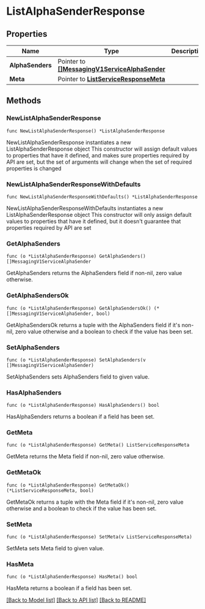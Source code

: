 # ListAlphaSenderResponse

## Properties

Name | Type | Description
------------ | ------------- | -------------
**AlphaSenders** | Pointer to [**[]MessagingV1ServiceAlphaSender**](MessagingV1ServiceAlphaSender.md) |  | [optional] 
**Meta** | Pointer to [**ListServiceResponseMeta**](ListServiceResponse_meta.md) |  | [optional] 

## Methods

### NewListAlphaSenderResponse

`func NewListAlphaSenderResponse() *ListAlphaSenderResponse`

NewListAlphaSenderResponse instantiates a new ListAlphaSenderResponse object
This constructor will assign default values to properties that have it defined,
and makes sure properties required by API are set, but the set of arguments
will change when the set of required properties is changed

### NewListAlphaSenderResponseWithDefaults

`func NewListAlphaSenderResponseWithDefaults() *ListAlphaSenderResponse`

NewListAlphaSenderResponseWithDefaults instantiates a new ListAlphaSenderResponse object
This constructor will only assign default values to properties that have it defined,
but it doesn't guarantee that properties required by API are set

### GetAlphaSenders

`func (o *ListAlphaSenderResponse) GetAlphaSenders() []MessagingV1ServiceAlphaSender`

GetAlphaSenders returns the AlphaSenders field if non-nil, zero value otherwise.

### GetAlphaSendersOk

`func (o *ListAlphaSenderResponse) GetAlphaSendersOk() (*[]MessagingV1ServiceAlphaSender, bool)`

GetAlphaSendersOk returns a tuple with the AlphaSenders field if it's non-nil, zero value otherwise
and a boolean to check if the value has been set.

### SetAlphaSenders

`func (o *ListAlphaSenderResponse) SetAlphaSenders(v []MessagingV1ServiceAlphaSender)`

SetAlphaSenders sets AlphaSenders field to given value.

### HasAlphaSenders

`func (o *ListAlphaSenderResponse) HasAlphaSenders() bool`

HasAlphaSenders returns a boolean if a field has been set.

### GetMeta

`func (o *ListAlphaSenderResponse) GetMeta() ListServiceResponseMeta`

GetMeta returns the Meta field if non-nil, zero value otherwise.

### GetMetaOk

`func (o *ListAlphaSenderResponse) GetMetaOk() (*ListServiceResponseMeta, bool)`

GetMetaOk returns a tuple with the Meta field if it's non-nil, zero value otherwise
and a boolean to check if the value has been set.

### SetMeta

`func (o *ListAlphaSenderResponse) SetMeta(v ListServiceResponseMeta)`

SetMeta sets Meta field to given value.

### HasMeta

`func (o *ListAlphaSenderResponse) HasMeta() bool`

HasMeta returns a boolean if a field has been set.


[[Back to Model list]](../README.md#documentation-for-models) [[Back to API list]](../README.md#documentation-for-api-endpoints) [[Back to README]](../README.md)


